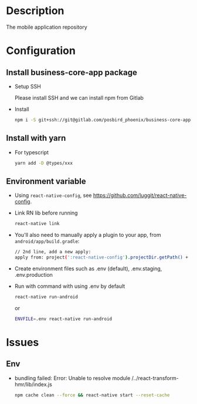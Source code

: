 # Description

The mobile application repository

# Configuration

## Install business-core-app package

* Setup SSH

    Please install SSH and we can install npm from Gitlab

* Install

    ```bash
    npm i -S git+ssh://git@gitlab.com/posbird_phoenix/business-core-app#<BRANCH>
    ```

## Install with yarn

* For typescript

  ```bash
  yarn add -D @types/xxx
  ```

## Environment variable

* Using `react-native-config`, see <https://github.com/luggit/react-native-config>.
* Link RN lib before running

  ```bash
  react-native link
  ```

* You'll also need to manually apply a plugin to your app, from `android/app/build.gradle`:

  ```bash
  // 2nd line, add a new apply:
  apply from: project(':react-native-config').projectDir.getPath() + "/dotenv.gradle"
  ```

* Create environment files such as .env (default), .env.staging, .env.production

* Run with command with using .env by default
  
  ```bash
  react-native run-android
  ```

  or

  ```bash
  ENVFILE=.env react-native run-android
  ```

# Issues

## Env

* bundling failed: Error: Unable to resolve module /../react-transform-hmr/lib/index.js

  ```bash
  npm cache clean --force && react-native start --reset-cache
  ```